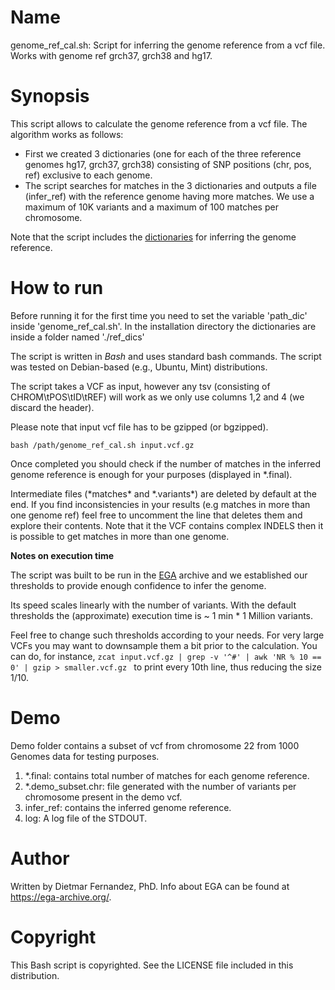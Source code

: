 # Name

genome_ref_cal.sh: Script for inferring the genome reference from a vcf file. Works with genome ref grch37, grch38 and hg17.

# Synopsis

This script allows to calculate the genome reference from a vcf file. The algorithm works as follows:

   *	First we created 3 dictionaries (one for each of the three reference genomes hg17, grch37, grch38) consisting of SNP positions (chr, pos, ref) exclusive to each genome.
   *	The script searches for matches in the 3 dictionaries and outputs a file (infer_ref) with the reference genome having more matches.  We use a maximum of 10K variants and a maximum of 100 matches per chromosome.

Note that the script includes the [dictionaries](https://github.com/mrueda/EGA_genomeref/tree/main/ref_dics) for inferring the genome reference.


# How to run

Before running it for the first time you need to set the variable 'path_dic' inside 'genome_ref_cal.sh'.
In the installation directory the dictionaries are inside a folder named './ref_dics'

The script is written in _Bash_ and uses standard bash commands. The script was tested on Debian-based (e.g., Ubuntu, Mint) distributions.

The script takes a VCF as input, however any tsv (consisting of CHROM\tPOS\tID\tREF) will work as we only use columns 1,2 and 4 (we discard the header).

Please note that input vcf file has to be gzipped (or bgzipped).


```
bash /path/genome_ref_cal.sh input.vcf.gz
```

Once completed you should check if the number of matches in the inferred genome reference is enough for your purposes (displayed in \*.final). 

Intermediate files (\*matches\* and \*.variants\*) are deleted by default at the end. If you find inconsistencies in your results (e.g matches in more than one genome ref) feel free to uncomment the line that deletes them and explore their contents. Note that it the VCF contains complex INDELS then it is possible to get matches in more than one genome.


**Notes on execution time**

The script was built to be run in the [EGA](https://ega-archive.org) archive and we established our thresholds to provide enough confidence to infer the genome. 

Its speed scales linearly with the number of variants. With the default thresholds the (approximate) execution time is ~ 1 min * 1 Million variants.

Feel free to change such thresholds according to your needs. For very large VCFs you may want to downsample them a bit prior to the calculation. You can do, for instance, ```zcat input.vcf.gz | grep -v '^#' | awk 'NR % 10 == 0' | gzip > smaller.vcf.gz ``` to print every 10th line, thus reducing the size 1/10.


# Demo

Demo folder contains a subset of vcf from chromosome 22 from 1000 Genomes data for testing purposes.

1. \*.final: contains total number of matches for each genome reference.
2. \*.demo_subset.chr: file generated with the number of variants per chromosome present in the demo vcf.
4. infer_ref: contains the inferred genome reference.
5. log: A log file of the STDOUT.

# Author

Written by Dietmar Fernandez, PhD. Info about EGA can be found at https://ega-archive.org/.


# Copyright

This Bash script is copyrighted. See the LICENSE file included in this distribution.
